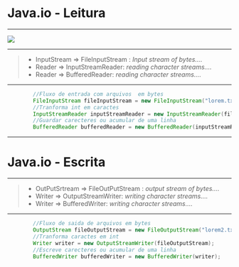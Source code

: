 # Java.io - Leitura

----

![](https://raw.githubusercontent.com/joaorodriguesz/estudos/main/java/java-oo/java-io/imgs/java-io.jpeg)

---

> - InputStream => FileInputStream : *Input stream of bytes....*
> - Reader => InputStreamReader: *reading character streams....*
> - Reader => BufferedReader: *reading character streams....*

----

```java
       	//Fluxo de entrada com arquivos  em bytes
		FileInputStream fileInputStream = new FileInputStream("lorem.txt");
		//Tranforma int em caractes
        InputStreamReader inputStreamReader = new InputStreamReader(fileInputStream);
		//Guardar carecteres ou acumular de uma linha
        BufferedReader bufferedReader = new BufferedReader(inputStreamReader);
```

---

# Java.io - Escrita

----

> - OutPutSrtream => FileOutPutStream : *output stream of bytes....*
> - Writer => OutputStreamWriter: *writing character streams....*
> - Writer => BufferedWriter: *writing character streams....*

----

```java
        //Fluxo de saida de arquivos em bytes
		OutputStream fileOutputStream = new FileOutputStream("lorem2.txt");
		//Tranforma caractes em int
        Writer writer = new OutputStreamWriter(fileOutputStream);
		//Escreve carecteres ou acumular de uma linha
        BufferedWriter bufferedWriter = new BufferedWriter(writer);
```

